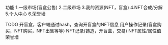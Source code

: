 
功能
1.一级市场(盲盒公售)
2.二级市场
3.我的资源(NFT，盲盒)
4.NFT合成/分解
5.个人中心
6.荣誉墙



TODO
开盲盒，客户端通过hash，查询开盲盒的NFT信息
用户操作记录(盲盒购买，NFT购买，NFT出售等等)
NFT记录(铸造，开盲盒，交易)
NFT属性/属性值
荣誉墙